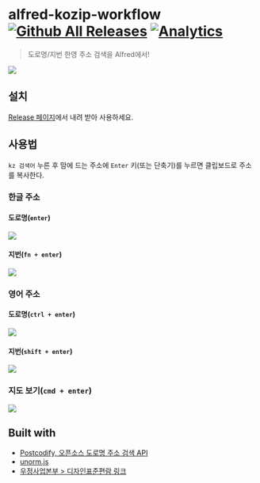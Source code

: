 # alfred-kozip-workflow [![Github All Releases](https://img.shields.io/github/downloads/kyungw00k/alfred-kozip-workflow/total.svg?maxAge=2592000)](https://github.com/kyungw00k/alfred-kozip-workflow) [![Analytics](https://ga-beacon.appspot.com/UA-81923236-1/welcome-page)](https://github.com/kyungw00k/alfred-kozip-workflow/) 
> 도로명/지번 한영 주소 검색을 Alfred에서!

![](screenshot/alfred-kozip-usage-cover.gif)

## 설치
[Release 페이지](https://github.com/kyungw00k/alfred-kozip-workflow/releases/)에서 내려 받아 사용하세요.

## 사용법
`kz 검색어` 누른 후 맘에 드는 주소에 `Enter` 키(또는 단축기)를 누르면 클립보드로 주소를 복사한다. 

### 한글 주소
#### 도로명(`enter`)
![](screenshot/alfred-kozip-usage-general.gif)

#### 지번(`fn + enter`)
![](screenshot/alfred-kozip-usage-fn.gif)

### 영어 주소

#### 도로명(`ctrl + enter`)
![](screenshot/alfred-kozip-usage-ctrl.gif)

#### 지번(`shift + enter`)
![](screenshot/alfred-kozip-usage-shift.gif)

### 지도 보기(`cmd + enter`)
![](screenshot/alfred-kozip-usage-cmd.gif)

## Built with 
* [Postcodify, 오픈소스 도로명 주소 검색 API](https://postcodify.poesis.kr)
* [unorm.js](https://github.com/walling/unorm)
* [우정사업본부 > 디자인표준편람 링크](http://www.koreapost.go.kr/hongbo/postci/koreapost.html)</a>
